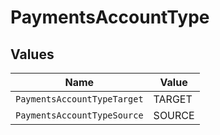 # PaymentsAccountType


## Values

| Name                        | Value                       |
| --------------------------- | --------------------------- |
| `PaymentsAccountTypeTarget` | TARGET                      |
| `PaymentsAccountTypeSource` | SOURCE                      |